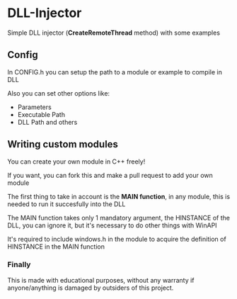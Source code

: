 # DLL-Injector
Simple DLL injector (**CreateRemoteThread** method) with some examples

## Config

In CONFIG.h you can setup the path to a module or example to compile in DLL

Also you can set other options like:
  * Parameters
  * Executable Path
  * DLL Path
and others

## Writing custom modules

You can create your own module in C++ freely!

If you want, you can fork this and make a pull request to add your own module

The first thing to take in account is the **MAIN function**, in any module, this is needed to run it succesfully into the DLL

The MAIN function takes only 1 mandatory argument, the HINSTANCE of the DLL, you can ignore it, but it's necessary to do other things with WinAPI

It's required to include windows.h in the module to acquire the definition of HINSTANCE in the MAIN function

### Finally

This is made with educational purposes, without any warranty if anyone/anything is damaged by outsiders of this project.
